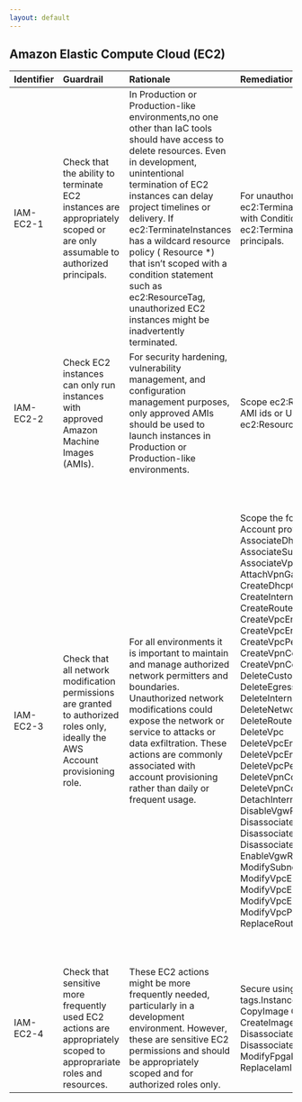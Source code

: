 ```yaml
---
layout: default
---
```


## Amazon Elastic Compute Cloud (EC2)

| Identifier   | Guardrail                                                                                                                        | Rationale                                                                                                                                                                                                                                                                                                                                                                                                                             | Remediation                                                                                                                                                                                                                                                                                                                                                                                                                                                                                                                                                                                                                                                                                                                                                                                                                                                                                                                                                                                                                                                                                                                                                                                                                                                       | References                                                                                                                                                                                                                                                                           | Policy   | IAM Actions                                                                                                                                                                                                                                                                                                                                                                                                                                                                                                                                                                                                                                                                                                                                                                                                                                                                                                                                                                                                                                                                                                                                                                                                                                                                                                                                                                                                                                                                                                                                                             |
|:-------------|:---------------------------------------------------------------------------------------------------------------------------------|:--------------------------------------------------------------------------------------------------------------------------------------------------------------------------------------------------------------------------------------------------------------------------------------------------------------------------------------------------------------------------------------------------------------------------------------|:------------------------------------------------------------------------------------------------------------------------------------------------------------------------------------------------------------------------------------------------------------------------------------------------------------------------------------------------------------------------------------------------------------------------------------------------------------------------------------------------------------------------------------------------------------------------------------------------------------------------------------------------------------------------------------------------------------------------------------------------------------------------------------------------------------------------------------------------------------------------------------------------------------------------------------------------------------------------------------------------------------------------------------------------------------------------------------------------------------------------------------------------------------------------------------------------------------------------------------------------------------------|:-------------------------------------------------------------------------------------------------------------------------------------------------------------------------------------------------------------------------------------------------------------------------------------|:---------|:------------------------------------------------------------------------------------------------------------------------------------------------------------------------------------------------------------------------------------------------------------------------------------------------------------------------------------------------------------------------------------------------------------------------------------------------------------------------------------------------------------------------------------------------------------------------------------------------------------------------------------------------------------------------------------------------------------------------------------------------------------------------------------------------------------------------------------------------------------------------------------------------------------------------------------------------------------------------------------------------------------------------------------------------------------------------------------------------------------------------------------------------------------------------------------------------------------------------------------------------------------------------------------------------------------------------------------------------------------------------------------------------------------------------------------------------------------------------------------------------------------------------------------------------------------------------|
| IAM-EC2-1    | Check that the ability to terminate EC2 instances are appropriately scoped or are only assumable to authorized principals.       | In Production or Production-like environments,no one other than IaC tools should have access to delete resources. Even in development, unintentional termination of EC2 instances can delay project timelines or delivery. If ec2:TerminateInstances has a wildcard resource policy ( Resource *) that isn’t scoped with a condition statement such as ec2:ResourceTag, unauthorized EC2 instances might be inadvertently terminated. | For unauthorized principals, either remove ec2:TerminateInstances or appropriately scope with Condition keys. Remove ec2:TerminateIntances for unauthorized principals.                                                                                                                                                                                                                                                                                                                                                                                                                                                                                                                                                                                                                                                                                                                                                                                                                                                                                                                                                                                                                                                                                           | nan                                                                                                                                                                                                                                                                                  | IAM      | ec2:TerminateInstances                                                                                                                                                                                                                                                                                                                                                                                                                                                                                                                                                                                                                                                                                                                                                                                                                                                                                                                                                                                                                                                                                                                                                                                                                                                                                                                                                                                                                                                                                                                                                  |
| IAM-EC2-2    | Check EC2 instances can only run instances with approved Amazon Machine Images (AMIs).                                           | For security hardening, vulnerability management, and configuration management purposes, only approved AMIs should be used to launch instances in Production or Production-like environments.                                                                                                                                                                                                                                         | Scope ec2:RunInstances resources to approved AMI ids or Use Condition tag with ec2:ResourceTag                                                                                                                                                                                                                                                                                                                                                                                                                                                                                                                                                                                                                                                                                                                                                                                                                                                                                                                                                                                                                                                                                                                                                                    | https://aws.amazon.com/premiumsupport/knowledge-center/restrict-launch-tagged-ami/ https://aws.amazon.com/blogs/aws/amazon-ec2-resource-level-permissions-for-runinstances/ https://docs.aws.amazon.com/IAM/latest/UserGuide/list_amazonec2.html#amazonec2-ec2_ResourceTag___TagKey_ | IAM      | ec2:RunInstances                                                                                                                                                                                                                                                                                                                                                                                                                                                                                                                                                                                                                                                                                                                                                                                                                                                                                                                                                                                                                                                                                                                                                                                                                                                                                                                                                                                                                                                                                                                                                        |
| IAM-EC2-3    | Check that all network modification permissions are granted to authorized roles only, ideally the AWS Account provisioning role. | For all environments it is important to maintain and manage authorized network permitters and boundaries. Unauthorized network modifications could expose the network or service to attacks or data exfiltration. These actions are commonly associated with account provisioning rather than daily or frequent usage.                                                                                                                | Scope the following Actions only to the AWS Account provisioning role. AssociateDhcpOptions AssociateRouteTable AssociateSubnetCidrBlock AssociateVpcCidrBlock AttachInternetGateway AttachVpnGateway CreateCustomerGateway CreateDhcpOptions CreateInstanceExportTask CreateInternetGateway CreateRoute CreateRouteTable CreateSubnet CreateVpc CreateVpcEndpoint CreateVpcEndpointServiceConfiguration CreateVpcPeeringConnection CreateVpnConnection CreateVpnConnectionRoute CreateVpnGateway DeleteCustomerGateway DeleteDhcpOptions DeleteEgressOnlyInternetGateway DeleteInternetGateway DeleteNatGateway DeleteNetworkAcl DeleteNetworkAclEntry DeleteRoute DeleteRouteTable DeleteSubnet DeleteVpc DeleteVpcEndpointServiceConfigurations DeleteVpcEndpoints DeleteVpcPeeringConnection DeleteVpnConnection DeleteVpnConnectionRoute DeleteVpnGateway DetachInternetGateway DetachVpnGateway DisableVgwRoutePropagation DisassociateRouteTable DisassociateSubnetCidrBlock DisassociateVpcCidrBlock EnableVgwRoutePropagation ModifySubnetAttribute ModifyVpcAttribute ModifyVpcEndpoint ModifyVpcEndpointServiceConfiguration ModifyVpcEndpointServicePermissions ModifyVpcPeeringConnectionOptionsconnection ReplaceRoute ReplaceRouteTableAssociation | https://docs.aws.amazon.com/AWSEC2/latest/APIReference/API_Operations.html                                                                                                                                                                                                           | IAM      | ['ec2:AssociateDhcpOptions', 'ec2:AssociateRouteTable', 'ec2:AssociateSubnetCidrBlock', 'ec2:AssociateVpcCidrBlock', 'ec2:AttachInternetGateway', 'ec2:AttachVpnGateway', 'ec2:CreateCustomerGateway', 'ec2:CreateDhcpOptions', 'ec2:CreateInstanceExportTask', 'ec2:CreateInternetGateway', 'ec2:CreateRoute', 'ec2:CreateRouteTable', 'ec2:CreateSubnet', 'ec2:CreateVpc', 'ec2:CreateVpcEndpoint', 'ec2:CreateVpcEndpointServiceConfiguration', 'ec2:CreateVpcPeeringConnection', 'ec2:CreateVpnConnection', 'ec2:CreateVpnConnectionRoute', 'ec2:CreateVpnGateway', 'ec2:DeleteCustomerGateway', 'ec2:DeleteDhcpOptions', 'ec2:DeleteEgressOnlyInternetGateway', 'ec2:DeleteInternetGateway', 'ec2:DeleteNatGateway', 'ec2:DeleteNetworkAcl', 'ec2:DeleteNetworkAclEntry', 'ec2:DeleteRoute', 'ec2:DeleteRouteTable', 'ec2:DeleteSubnet', 'ec2:DeleteVpc', 'ec2:DeleteVpcEndpointServiceConfigurations', 'ec2:DeleteVpcEndpoints', 'ec2:DeleteVpcPeeringConnection', 'ec2:DeleteVpnConnection', 'ec2:DeleteVpnConnectionRoute', 'ec2:DeleteVpnGateway', 'ec2:DetachInternetGateway', 'ec2:DetachVpnGateway', 'ec2:DisableVgwRoutePropagation', 'ec2:DisassociateRouteTable', 'ec2:DisassociateSubnetCidrBlock', 'ec2:DisassociateVpcCidrBlock', 'ec2:EnableVgwRoutePropagation', 'ec2:ModifySubnetAttribute', 'ec2:ModifyVpcAttribute', 'ec2:ModifyVpcEndpoint', 'ec2:ModifyVpcEndpointServiceConfiguration', 'ec2:ModifyVpcEndpointServicePermissions', 'ec2:ModifyVpcPeeringConnectionOptionsconnection', 'ec2:ReplaceRoute', 'ec2:ReplaceRouteTableAssociation'] |
| IAM-EC2-4    | Check that sensitive more frequently used EC2 actions are appropriately scoped to approprariate roles and resources.             | These EC2 actions might be more frequently needed, particularly in a development environment. However, these are sensitive EC2 permissions and should be appropriately scoped and for authorized roles only.                                                                                                                                                                                                                          | Secure using IAM condition statements and tags.InstanceSecurityGroup AttachVolume CopyImage CopyFpgaImage CreateFpgaImage CreateImage DeleteFpgaImage DeregisterImage DisassociateAddress DisassociateIamInstanceProfile ModifyFpgaImageAttribute ModifyImageAttribute ReplaceIamInstanceProfileAssociation                                                                                                                                                                                                                                                                                                                                                                                                                                                                                                                                                                                                                                                                                                                                                                                                                                                                                                                                                       | https://docs.aws.amazon.com/IAM/latest/UserGuide/list_amazonec2.html#amazonec2-policy-keys https://docs.aws.amazon.com/AWSEC2/latest/APIReference/API_Operations.html                                                                                                                |          | ['ec2:InstanceSecurityGroup', 'ec2:AttachVolume', 'ec2:CopyImage', 'ec2:CopyFpgaImage', 'ec2:CreateFpgaImage', 'ec2:CreateImage', 'ec2:DeleteFpgaImage', 'ec2:DeregisterImage', 'ec2:DisassociateAddress', 'ec2:DisassociateIamInstanceProfile', 'ec2:ModifyFpgaImageAttribute', 'ec2:ModifyImageAttribute', 'ec2:ReplaceIamInstanceProfileAssociation']                                                                                                                                                                                                                                                                                                                                                                                                                                                                                                                                                                                                                                                                                                                                                                                                                                                                                                                                                                                                                                                                                                                                                                                                                |